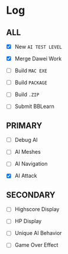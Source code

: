 

# Log


## ALL
- [x] New `AI TEST LEVEL`
- [x] Merge Dawei Work
- [ ] Build `MAC EXE`
- [ ] Build `PACKAGE`
- [ ] Build `.ZIP`
- [ ] Submit BBLearn


## PRIMARY
- [ ] Debug AI
- [ ] AI Meshes
- [ ] AI Navigation
- [x] AI Attack


## SECONDARY
- [ ] Highscore Display
- [ ] HP Display
- [ ] Unique AI Behavior
- [ ] Game Over Effect





